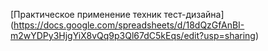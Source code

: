 [Практическое применение техник тест-дизайна]
(https://docs.google.com/spreadsheets/d/18dQzGfAnBI-m2wYDPy3HjgYiX8vQq9p3Ql67dC5kEqs/edit?usp=sharing)
